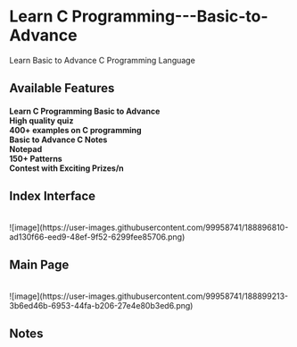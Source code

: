 # Learn C Programming---Basic-to-Advance
Learn Basic to Advance C Programming Language 

<H2> Available Features</H2>
<p><H4>Learn C Programming Basic to Advance<br>
High quality quiz<br>
400+ examples on C programming<br>
Basic to Advance C Notes<br>
Notepad<br>
150+ Patterns<br>
Contest with Exciting Prizes/n</H4></p>


<H2>Index Interface</H2><br> 
   ![image](https://user-images.githubusercontent.com/99958741/188896810-ad130f66-eed9-48ef-9f52-6299fee85706.png)


<H2> Main Page</H2><br>
   ![image](https://user-images.githubusercontent.com/99958741/188899213-3b6ed46b-6953-44fa-b206-27e4e80b3ed6.png)
  
  
<H2>Notes<br>
